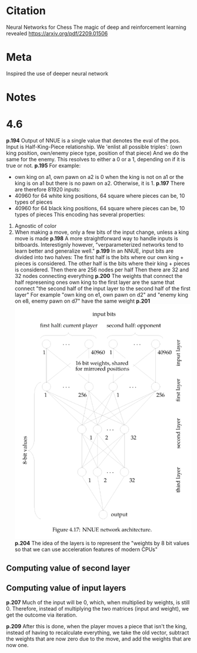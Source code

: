 # Citation
Neural Networks for Chess The magic of deep and reinforcement learning revealed
https://arxiv.org/pdf/2209.01506
# Meta
Inspired the use of deeper neural network
# Notes
# 4.6
**p.194**
Output of NNUE is a single value that denotes the eval of the pos.
Input is Half-King-Piece relationship. We 'enlist all possible triples':
(own king position, own/enemy piece type, position of that piece)
And we do the same for the enemy.
This resolves to either a 0 or a 1, depending on if it is true or not. 
**p.195**
For example:
- own king on a1, own pawn on a2 is 0 when the king is not on a1 or the king is on a1 but there is no pawn on a2. Otherwise, it is 1.
**p.197**
There are therefore 81920 inputs:
- 40960 for 64 white king positions, 64 square where pieces can be, 10 types of pieces
-  40960 for 64 black king positions, 64 square where pieces can be, 10 types of pieces
This encoding has several properties:
1. Agnostic of color
2. When making a move, only a few bits of the input change, unless a king move is made
**p.198**
A more straightforward way to handle inputs is bitboards. Interestignly however, "verparameterized networks tend to learn better and generalize well."
**p.199**
In an NNUE, input bits are divided into two halves:
The first half is the bits where our own king + pieces is considered. 
The other half is the bits where their king + pieces is considered.
Then there are 256 nodes per half
Then there are 32 and 32 nodes connecting everything
**p.200**
The weights that connect the half represening ones own king to the first layer are the same that connect "the second half of the input layer to the second half of the first layer"
For example "own king on e1, own pawn on d2" and "enemy king on e8, enemy pawn on d7" have the same weight
**p.201**
![alt text](Assets/image.png)
**p.204**
The idea of the layers is to represent the "weights by 8 bit values so that we can use acceleration features
of modern CPUs"

## Computing value of second layer

## Computing value of input layers
**p.207**
Much of the input will be 0, which, when multiplied by weights, is still 0.
Therefore, instead of multiplying the two matrices (input and weight), we get the outcome via iteration.

**p.209**
After this is done, when the player moves a piece that isn't the king, instead of having to recalculate everything, we take the old vector, subtract the weights that are now zero due to the move, and add the weights that are now one.
